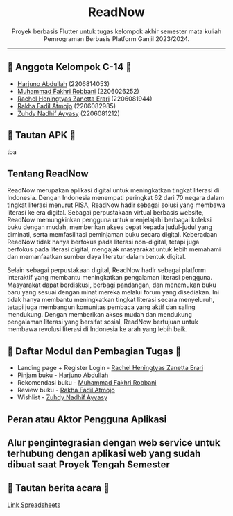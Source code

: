 <h1 align="center">ReadNow</h1>
<p align="center">Proyek berbasis Flutter untuk tugas kelompok akhir semester mata kuliah Pemrograman Berbasis Platform Ganjil 2023/2024.</p>

---
## 👥 Anggota Kelompok C-14 👥
- [Harjuno Abdullah](https://github.com/hrjuno) (2206814053)
- [Muhammad Fakhri Robbani](https://github.com/Meefx) (2206026252)
- [Rachel Heningtyas Zanetta Erari](https://github.com/rachelzn) (2206081944)
- [Rakha Fadil Atmojo](https://github.com/Fadeeaal) (2206082985)
- [Zuhdy Nadhif Ayyasy](https://github.com/zuhdynadhif) (2206081212)

## 🔗 Tautan APK  🔗
tba

## Tentang ReadNow
ReadNow merupakan aplikasi digital untuk meningkatkan tingkat literasi di Indonesia. Dengan Indonesia menempati peringkat 62 dari 70 negara dalam tingkat literasi menurut PISA, ReadNow hadir sebagai solusi yang membawa literasi ke era digital. Sebagai perpustakaan virtual berbasis website, ReadNow memungkinkan pengguna untuk menjelajahi berbagai koleksi buku dengan mudah, memberikan akses cepat kepada judul-judul yang diminati, serta memfasilitasi peminjaman buku secara digital. Keberadaan ReadNow tidak hanya berfokus pada literasi non-digital, tetapi juga berfokus pada literasi digital, mengajak masyarakat untuk lebih memahami dan memanfaatkan sumber daya literatur dalam bentuk digital.

Selain sebagai perpustakaan digital, ReadNow hadir sebagai platform interaktif yang membantu meningkatkan pengalaman literasi pengguna. Masyarakat dapat berdiskusi, berbagi pandangan, dan menemukan buku baru yang sesuai dengan minat mereka melalui forum yang disediakan. Ini tidak hanya membantu meningkatkan tingkat literasi secara menyeluruh, tetapi juga membangun komunitas pembaca yang aktif dan saling mendukung. Dengan memberikan akses mudah dan mendukung pengalaman literasi yang bersifat sosial, ReadNow bertujuan untuk membawa revolusi literasi di Indonesia ke arah yang lebih baik.

## 📝 Daftar Modul dan Pembagian Tugas 📝
* Landing page + Register Login - [Rachel Heningtyas Zanetta Erari](https://github.com/rachelzn)
* Pinjam buku                   - [Harjuno Abdullah](https://github.com/hrjuno)
* Rekomendasi buku              - [Muhammad Fakhri Robbani](https://github.com/Meefx)
* Review buku                   - [Rakha Fadil Atmojo](https://github.com/Fadeeaal)
* Wishlist                      - [Zuhdy Nadhif Ayyasy](https://github.com/zuhdynadhif)

## Peran atau Aktor Pengguna Aplikasi


## Alur pengintegrasian dengan web service untuk terhubung dengan aplikasi web yang sudah dibuat saat Proyek Tengah Semester



## 🔗 Tautan berita acara 🔗
[Link Spreadsheets](https://docs.google.com/spreadsheets/d/1ofJbSBWJVeHLN7hc7XtOnkU0MsCj2lef/edit?usp=sharing&ouid=110424157145572684681&rtpof=true&sd=true)

